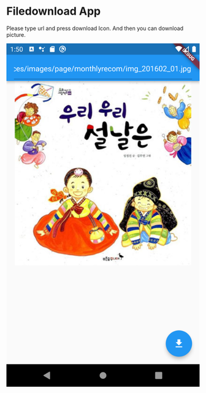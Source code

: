 # Filedownload App

Please type url and press download Icon. And then you can download picture.

![Picture](./Happynewyear.png)
